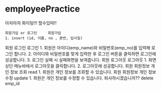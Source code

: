 # employeePractice
아자아자 화이팅!!! 할수있따!!


	회원가입 or 로그인		회원가입	
	1. insert (id, 이름, no , 폰번, 입사일)	
회원	로그인		로그인	1. 회원은 아이디(emp_name)와 비밀번호(emp_no)를 입력해 로그인 합니다.
2. 아이디와 비밀번호를 맞게 입력한 후 로그인 버튼을 클릭하면 로그인에 성공합니다.
3. 로그인 실패 시 실패화면을 보여줍니다.
회원	로그아웃		로그아웃	1. 화면 상단 메뉴바에서 로그아웃을 클릭합니다.
2. 로그아웃에 성공합니다.
회원	회원정보		개인 정보 조회 read	1. 회원은 개인 정보를 조회할 수 있습니다.
회원	회원정보		개인 정보 수정 update	1. 회원은 개인 정보를 수정할 수 있습니다.
	퇴사하시겠습니끼?? 		delete	emp_id
